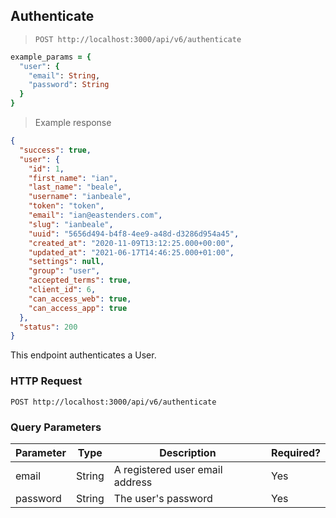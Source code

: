 ## Authenticate

> `POST http://localhost:3000/api/v6/authenticate`

```ruby
example_params = {
  "user": {
    "email": String,
    "password": String
  }
}
```

> Example response

```json
{
  "success": true,
  "user": {
    "id": 1,
    "first_name": "ian",
    "last_name": "beale",
    "username": "ianbeale",
    "token": "token",
    "email": "ian@eastenders.com",
    "slug": "ianbeale",
    "uuid": "5656d494-b4f8-4ee9-a48d-d3286d954a45",
    "created_at": "2020-11-09T13:12:25.000+00:00",
    "updated_at": "2021-06-17T14:46:25.000+01:00",
    "settings": null,
    "group": "user",
    "accepted_terms": true,
    "client_id": 6,
    "can_access_web": true,
    "can_access_app": true
  },
  "status": 200
}
```

This endpoint authenticates a User.

### HTTP Request

`POST http://localhost:3000/api/v6/authenticate`

### Query Parameters

Parameter | Type | Description | Required?
--------- | ---- | ----------- | --------
email | String | A registered user email address | Yes
password | String | The user's password | Yes
